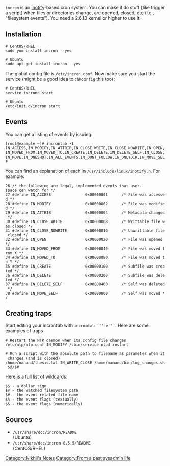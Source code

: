 `incron` is an [inotify](http://inotify.aiken.cz/)-based cron system.
You can make it do stuff (like trigger a script) when files or
directories change, are opened, closed, etc (i.e., "filesystem events").
You need a 2.6.13 kernel or higher to use it.

Installation
------------

`# CentOS/RHEL`  
`sudo yum install incron --yes`  
  
`# Ubuntu`  
`sudo apt-get install incron --yes`

The global config file is `/etc/incron.conf`. Now make sure you start
the service (might be a good idea to `chkconfig` this too):

`# CentOS/RHEL`  
`service incrond start`  
  
`# Ubuntu`  
`/etc/init.d/incron start`

Events
------

You can get a listing of events by issuing:

`[root@example ~]# incrontab `**`-t`**  
`IN_ACCESS,IN_MODIFY,IN_ATTRIB,IN_CLOSE_WRITE,IN_CLOSE_NOWRITE,IN_OPEN,`  
`IN_MOVED_FROM,IN_MOVED_TO,IN_CREATE,IN_DELETE,IN_DELETE_SELF,IN_CLOSE,`  
`IN_MOVE,IN_ONESHOT,IN_ALL_EVENTS,IN_DONT_FOLLOW,IN_ONLYDIR,IN_MOVE_SELF`

You can find an explanation of each in `/usr/include/linux/inotify.h`.
For example:

`26 /* the following are legal, implemented events that user-space can watch for */`  
`27 #define IN_ACCESS               0x00000001      /* File was accessed */`  
`28 #define IN_MODIFY               0x00000002      /* File was modified */`  
`29 #define IN_ATTRIB               0x00000004      /* Metadata changed */`  
`30 #define IN_CLOSE_WRITE          0x00000008      /* Writtable file was closed */`  
`31 #define IN_CLOSE_NOWRITE        0x00000010      /* Unwrittable file closed */`  
`32 #define IN_OPEN                 0x00000020      /* File was opened */`  
`33 #define IN_MOVED_FROM           0x00000040      /* File was moved from X */`  
`34 #define IN_MOVED_TO             0x00000080      /* File was moved to Y */`  
`35 #define IN_CREATE               0x00000100      /* Subfile was created */`  
`36 #define IN_DELETE               0x00000200      /* Subfile was deleted */`  
`37 #define IN_DELETE_SELF          0x00000400      /* Self was deleted */`  
`38 #define IN_MOVE_SELF            0x00000800      /* Self was moved */`

Creating traps
--------------

Start editing your incrontab with `incrontab '''-e'''`. Here are some
examples of traps

`# Restart the NTP daemon when its config file changes`  
`/etc/ntp/ntp.conf IN_MODIFY /sbin/service ntpd restart`  
  
`# Run a script with the absolute path to filename as parameter when it changes (and is closed)`  
`/home/nanand/thesis.txt IN_WRITE_CLOSE /home/nanand/bin/log_changes.sh $@/$#`

Here is a full list of wildcards:

`$$ - a dollar sign`  
`$@ - the watched filesystem path `  
`$# - the event-related file name`  
`$% - the event flags (textually)`  
`$& - the event flags (numerically)`

Sources
-------

-   `/usr/share/doc/incron/README`  
    (Ubuntu)
-   `/usr/share/doc/incron-0.5.5/README`  
    (CentOS/RHEL)

[Category:Nikhil's Notes](Category:Nikhil's_Notes "wikilink")
[Category:From a past sysadmin
life](Category:From_a_past_sysadmin_life "wikilink")
